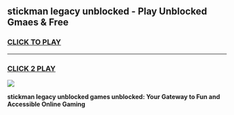 
## stickman legacy unblocked - Play Unblocked Gmaes & Free
<h3>
<a href="https://news.freeplayer.one?title=stickman_legacy_unblocked&ref=16F">CLICK TO PLAY</a></h3>
<hr>

<h3>
<a href="https://news.freeplayer.one?title=stickman_legacy_unblocked&ref=16F">CLICK 2 PLAY</a>
  
</h3>

<a href="https://news.freeplayer.one?title=stickman_legacy_unblocked&ref=16F/"><img src="https://clearcache.store/games.png"></a>


**stickman legacy unblocked games unblocked: Your Gateway to Fun and Accessible Online Gaming**
